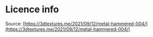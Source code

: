 # Licence info

Source: [https://3dtextures.me/2021/09/12/metal-hammered-004/](https://3dtextures.me/2021/09/12/metal-hammered-004/)